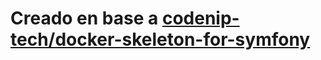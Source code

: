 # Creado en base a [codenip-tech/docker-skeleton-for-symfony](https://github.com/codenip-tech/docker-skeleton-for-symfony)
